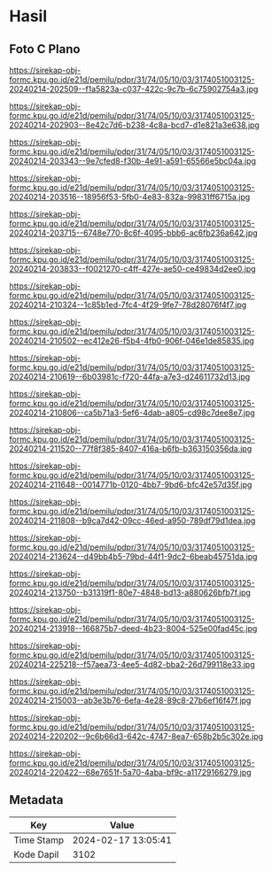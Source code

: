 # Hasil

## Foto C Plano

https://sirekap-obj-formc.kpu.go.id/e21d/pemilu/pdpr/31/74/05/10/03/3174051003125-20240214-202509--f1a5823a-c037-422c-9c7b-6c75902754a3.jpg

https://sirekap-obj-formc.kpu.go.id/e21d/pemilu/pdpr/31/74/05/10/03/3174051003125-20240214-202903--8e42c7d6-b238-4c8a-bcd7-d1e821a3e638.jpg

https://sirekap-obj-formc.kpu.go.id/e21d/pemilu/pdpr/31/74/05/10/03/3174051003125-20240214-203343--9e7cfed8-f30b-4e91-a591-65566e5bc04a.jpg

https://sirekap-obj-formc.kpu.go.id/e21d/pemilu/pdpr/31/74/05/10/03/3174051003125-20240214-203516--18956f53-5fb0-4e83-832a-99831ff6715a.jpg

https://sirekap-obj-formc.kpu.go.id/e21d/pemilu/pdpr/31/74/05/10/03/3174051003125-20240214-203715--6748e770-8c6f-4095-bbb6-ac6fb236a642.jpg

https://sirekap-obj-formc.kpu.go.id/e21d/pemilu/pdpr/31/74/05/10/03/3174051003125-20240214-203833--f0021270-c4ff-427e-ae50-ce49834d2ee0.jpg

https://sirekap-obj-formc.kpu.go.id/e21d/pemilu/pdpr/31/74/05/10/03/3174051003125-20240214-210324--1c85b1ed-7fc4-4f29-9fe7-78d28076f4f7.jpg

https://sirekap-obj-formc.kpu.go.id/e21d/pemilu/pdpr/31/74/05/10/03/3174051003125-20240214-210502--ec412e26-f5b4-4fb0-906f-046e1de85835.jpg

https://sirekap-obj-formc.kpu.go.id/e21d/pemilu/pdpr/31/74/05/10/03/3174051003125-20240214-210619--6b03981c-f720-44fa-a7e3-d24611732d13.jpg

https://sirekap-obj-formc.kpu.go.id/e21d/pemilu/pdpr/31/74/05/10/03/3174051003125-20240214-210806--ca5b71a3-5ef6-4dab-a805-cd98c7dee8e7.jpg

https://sirekap-obj-formc.kpu.go.id/e21d/pemilu/pdpr/31/74/05/10/03/3174051003125-20240214-211520--77f8f385-8407-416a-b6fb-b363150356da.jpg

https://sirekap-obj-formc.kpu.go.id/e21d/pemilu/pdpr/31/74/05/10/03/3174051003125-20240214-211648--0014771b-0120-4bb7-9bd6-bfc42e57d35f.jpg

https://sirekap-obj-formc.kpu.go.id/e21d/pemilu/pdpr/31/74/05/10/03/3174051003125-20240214-211808--b9ca7d42-09cc-46ed-a950-789df79d1dea.jpg

https://sirekap-obj-formc.kpu.go.id/e21d/pemilu/pdpr/31/74/05/10/03/3174051003125-20240214-213624--d49bb4b5-79bd-44f1-9dc2-6beab45751da.jpg

https://sirekap-obj-formc.kpu.go.id/e21d/pemilu/pdpr/31/74/05/10/03/3174051003125-20240214-213750--b31319f1-80e7-4848-bd13-a880626bfb7f.jpg

https://sirekap-obj-formc.kpu.go.id/e21d/pemilu/pdpr/31/74/05/10/03/3174051003125-20240214-213918--166875b7-deed-4b23-8004-525e00fad45c.jpg

https://sirekap-obj-formc.kpu.go.id/e21d/pemilu/pdpr/31/74/05/10/03/3174051003125-20240214-225218--f57aea73-4ee5-4d82-bba2-26d799118e33.jpg

https://sirekap-obj-formc.kpu.go.id/e21d/pemilu/pdpr/31/74/05/10/03/3174051003125-20240214-215003--ab3e3b76-6efa-4e28-89c8-27b6ef16f47f.jpg

https://sirekap-obj-formc.kpu.go.id/e21d/pemilu/pdpr/31/74/05/10/03/3174051003125-20240214-220202--9c6b66d3-642c-4747-8ea7-658b2b5c302e.jpg

https://sirekap-obj-formc.kpu.go.id/e21d/pemilu/pdpr/31/74/05/10/03/3174051003125-20240214-220422--68e7651f-5a70-4aba-bf9c-a11729166279.jpg


## Metadata

| Key        | Value               |
| ---------- | ------------------- |
| Time Stamp | 2024-02-17 13:05:41 |
| Kode Dapil | 3102                |



